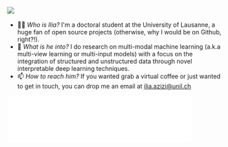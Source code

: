 <!-- markdownlint-disable MD033 MD041 -->
<p>
  <img src="https://readme-typing-svg.demolab.com/?lines=I'm+Ilia,+nice+to+meet+you!;Learn+more+about+me+on+my+website!&font=Libre%20Baskerville&color=8b4600&width=500&height=50&duration=4000&pause=1000&size=23">
</p>
<!-- markdownlint-enable MD033 -->

- 🕵🏻 _Who is Ilia?_ I'm a doctoral student at the University of Lausanne, a huge fan of open source projects (otherwise, why I would be on Github, right?!).
- 🌱 _What is he into?_ I do research on multi-modal machine learning (a.k.a multi-view learning or multi-input models) with a focus on the integration of structured and unstructured data through novel interpretable deep learning techniques.
- 📫 _How to reach him?_ If you wanted grab a virtual coffee or just wanted to get in touch, you can drop me an email at ilia.azizi@unil.ch

![My Logo](assets/images/logo.png?raw=true#gh-dark-mode-only)

<!-- Here are some ideas to get you started:

- 🔭 I’m currently working on ...
- 🌱 I’m currently learning ...
- 👯 I’m looking to collaborate on ...
- 🤔 I’m looking for help with ...
- 💬 Ask me about ...
- 📫 How to reach me: ...
- 😄 Pronouns: ...
- ⚡ Fun fact: ... -->
